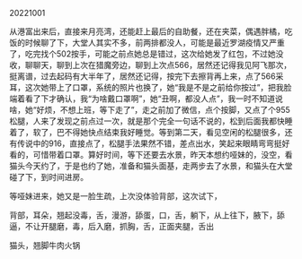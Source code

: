 20221001

从港富出来后，直接来月亮湾，还能赶上最后的自助餐，还在夹菜，偶遇胖橘，吃饭的时候聊了下，大堂人其实不多，前两排都没人，可能是最近罗湖疫情又严重了，吃完找个502按手，可能之前点她总是错过，这次给她发了红包，不过她没收，聊聊天，聊到上次在猎魔旁边，聊到上次点566，居然还记得我见阿飞那次，挺离谱，过去起码有大半年了，居然还记得，按完下去擦背再上来，点了566采耳，这次她带上了口罩，系统的照片也换了，她“我是不是之前给你按过”，把我脸端着看了下才确认，我“为啥戴口罩啊”，她“丑啊，都没人点”，我一时不知道说啥，她“好烦，不想上班，等下走了”，走之前加了微信，点个按脚，又点了个955松腿，人来了发现之前点过一次，就是那个完全一句话不说的，松到后面我都快睡着了，软了，巴不得她快点结束我好睡觉。等到第二天，看见空闲的松腿很多，还有传说中的916，直接点了，松腿手法果然不错，差点出水，笑起来眼睛弯弯挺好看的，可惜带着口罩。算好时间，等下还要去水景，昨天本想约哑妹的，没空，看猫头今天约了，于是也约了她，准备和猫头面基，走两步去了水景，和猫头在大堂碰了下，到时间进房。

等哑妹进来，她又是一脸生疏，上次没体验背部，这次试下，

背部，耳朵，翘起没毒，舌，漫游，舔蛋，口，舌，躺下，从上往下，腋下，舔逼，不让开腿磨，毒，后入磨，抓胸，舌，正面夹腿，舌出

猫头，翘脚牛肉火锅